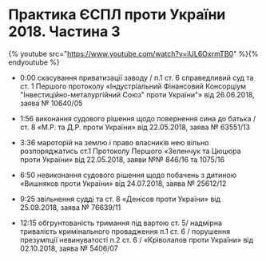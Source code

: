 # Практика ЄСПЛ проти України 2018. Частина 3
{% youtube src="https://www.youtube.com/watch?v=iUL6OxrmTB0" %}{% endyoutube %}
<!--
<div class="embed-responsive embed-responsive-16by9">
  <iframe class="embed-responsive-item" src="https://www.youtube.com/embed/iUL6OxrmTB0?rel=0" allowfullscreen></iframe>
<br />
</div>
-->
* 0:00 скасування приватизації заводу / п.1 ст. 6 справедливий суд та ст. 1 Першого протоколу «Індустріальний Фінансовий Консорціум "Інвестиційно-металургійний Союз" проти України"» від 26.06.2018, заява № 10640/05

* 1:56 виконання судового рішення щодо повернення сина до батька / ст. 8 «М.Р. та Д.Р. проти України» від 22.05.2018, заява № 63551/13

* 3:36 мароторій на землю і право власників нею вільно розпоряджатись ст.1 Протоколу Першого «Зеленчук та Цюцюра проти України» від 22.05.2018, заяви №№ 846/16 та 1075/16

* 6:50 невиконання судового рішення щодо побачень з дитиною «Вишняков проти України» від 24.07.2018, заява № 25612/12

* 9:25 звільнення судді та ст. 8 «Денісов проти України» від 25.09.2018, заява № 76639/11

* 12:15 обгрунтованість тримання під вартою ст. 5/ надмірна тривалість кримінального провадження п.1 ст. 6 / порушення презумпції невинуватості п.2 ст. 6 / «Кріволапов проти України» від 02.10.2018, заява № 5406/07


